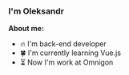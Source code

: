 ### I'm Oleksandr

**About me:**

- 🔥 I'm back-end developer
- 🍀 I'm currently learning Vue.js
- ⏳ Now I'm work at Omnigon


